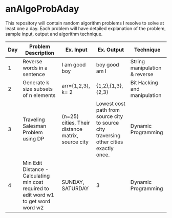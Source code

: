 anAlgoProbAday
==============

This repository will contain random algorithm problems I resolve to solve at least one a day. Each problem will have detailed explanation of the problem, sample input, output and algorithm technique. 


| Day | Problem Description                                                                   | Ex. Input                                         | Ex. Output                                                                             | Technique                     |
|-----|---------------------------------------------------------------------------------------|---------------------------------------------------|----------------------------------------------------------------------------------------|-------------------------------|
| 1   | Reverse words in a sentence                                                           | I am good boy                                     | boy good am I                                                                          | String manipulation & reverse |
| 2   | Generate k size subsets of n elements                                                 | arr=\{1,2,3\}, k= 2                               | {1,2},{1,3},{2,3}                                                                      | Bit Hacking and manipulation  |
| 3   | Traveling Salesman Problem using DP                                                   | (n=25) cities, Their distance matrix, source city | Lowest cost path from source city to source city traversing other cities exactly once. | Dynamic Programming           |
| 4   | Min Edit Distance - Calculating min cost required to edit word w1 to get word word w2 | SUNDAY, SATURDAY                                  | 3                                                                                      | Dynamic Programming           |
